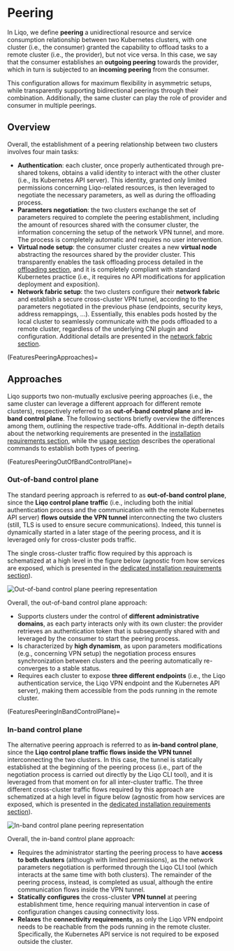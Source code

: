 # Peering

In Liqo, we define **peering** a unidirectional resource and service consumption relationship between two Kubernetes clusters, with one cluster (i.e., the consumer) granted the capability to offload tasks to a remote cluster (i.e., the provider), but not vice versa.
In this case, we say that the consumer establishes an **outgoing peering** towards the provider, which in turn is subjected to an **incoming peering** from the consumer.

This configuration allows for maximum flexibility in asymmetric setups, while transparently supporting bidirectional peerings through their combination.
Additionally, the same cluster can play the role of provider and consumer in multiple peerings.

## Overview

Overall, the establishment of a peering relationship between two clusters involves four main tasks:

* **Authentication**: each cluster, once properly authenticated through pre-shared tokens, obtains a valid identity to interact with the other cluster (i.e., its Kubernetes API server).
This identity, granted only limited permissions concerning Liqo-related resources, is then leveraged to negotiate the necessary parameters, as well as during the offloading process.
* **Parameters negotiation**: the two clusters exchange the set of parameters required to complete the peering establishment, including the amount of resources shared with the consumer cluster, the information concerning the setup of the network VPN tunnel, and more.
The process is completely automatic and requires no user intervention.
* **Virtual node setup**: the consumer cluster creates a new **virtual node** abstracting the resources shared by the provider cluster.
This transparently enables the task offloading process detailed in the [offloading section](/features/offloading), and it is completely compliant with standard Kubernetes practice (i.e., it requires no API modifications for application deployment and exposition).
* **Network fabric setup**: the two clusters configure their **network fabric** and establish a secure cross-cluster VPN tunnel, according to the parameters negotiated in the previous phase (endpoints, security keys, address remappings, ...).
Essentially, this enables pods hosted by the local cluster to seamlessly communicate with the pods offloaded to a remote cluster, regardless of the underlying CNI plugin and configuration.
Additional details are presented in the [network fabric section](/features/network-fabric).

(FeaturesPeeringApproaches)=

## Approaches

Liqo supports two non-mutually exclusive peering approaches (i.e., the same cluster can leverage a different approach for different remote clusters), respectively referred to as **out-of-band control plane** and **in-band control plane**.
The following sections briefly overview the differences among them, outlining the respective trade-offs.
Additional in-depth details about the networking requirements are presented in the [installation requirements section](/installation/requirements), while the [usage section](/usage/peer) describes the operational commands to establish both types of peering.

(FeaturesPeeringOutOfBandControlPlane)=

### Out-of-band control plane

The standard peering approach is referred to as **out-of-band control plane**, since the **Liqo control plane traffic** (i.e., including both the initial authentication process and the communication with the remote Kubernetes API server) **flows outside the VPN tunnel** interconnecting the two clusters (still, TLS is used to ensure secure communications).
Indeed, this tunnel is dynamically started in a later stage of the peering process, and it is leveraged only for cross-cluster pods traffic.

The single cross-cluster traffic flow required by this approach is schematized at a high level in the figure below (agnostic from how services are exposed, which is presented in the [dedicated installation requirements section](InstallationRequirementsOutOfBandControlPlane)).

![Out-of-band control plane peering representation](/_static/images/features/peering/out-of-band.drawio.svg)

Overall, the out-of-band control plane approach:

* Supports clusters under the control of **different administrative domains**, as each party interacts only with its own cluster: the provider retrieves an authentication token that is subsequently shared with and leveraged by the consumer to start the peering process.
* Is characterized by **high dynamism**, as upon parameters modifications (e.g., concerning VPN setup) the negotiation process ensures synchronization between clusters and the peering automatically re-converges to a stable status.
* Requires each cluster to expose **three different endpoints** (i.e., the Liqo authentication service, the Liqo VPN endpoint and the Kubernetes API server), making them accessible from the pods running in the remote cluster.

(FeaturesPeeringInBandControlPlane)=

### In-band control plane

The alternative peering approach is referred to as **in-band control plane**, since the **Liqo control plane traffic flows inside the VPN tunnel** interconnecting the two clusters.
In this case, the tunnel is statically established at the beginning of the peering process (i.e., part of the negotiation process is carried out directly by the Liqo CLI tool), and it is leveraged from that moment on for all inter-cluster traffic.
The three different cross-cluster traffic flows required by this approach are schematized at a high level in figure below (agnostic from how services are exposed, which is presented in the [dedicated installation requirements section](InstallationRequirementsInBandControlPlane)).

![In-band control plane peering representation](/_static/images/features/peering/in-band.drawio.svg)

Overall, the in-band control plane approach:

* Requires the administrator starting the peering process to have **access to both clusters** (although with limited permissions), as the network parameters negotiation is performed through the Liqo CLI tool (which interacts at the same time with both clusters).
The remainder of the peering process, instead, is completed as usual, although the entire communication flows inside the VPN tunnel.
* **Statically configures** the cross-cluster **VPN tunnel** at peering establishment time, hence requiring manual intervention in case of configuration changes causing connectivity loss.
* **Relaxes** the **connectivity requirements**, as only the Liqo VPN endpoint needs to be reachable from the pods running in the remote cluster.
Specifically, the Kubernetes API service is not required to be exposed outside the cluster.
